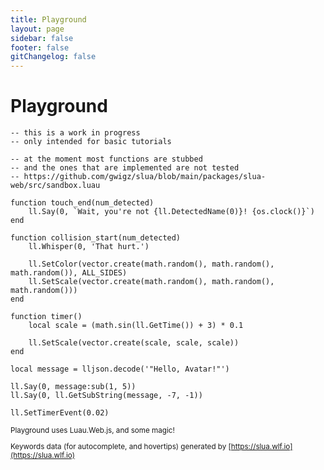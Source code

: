 ```yaml
---
title: Playground
layout: page
sidebar: false
footer: false
gitChangelog: false
---
```


<div class="relative mx-8 my-7 flex flex-col gap-3 [&>h1]:text-xl">

# Playground <Badge class="absolute right-0" type="info" text="work in progress" />

<SLuaRepl class="min-h-[calc(100vh-13.5rem)]" storage-key="playground">

```luau
-- this is a work in progress
-- only intended for basic tutorials

-- at the moment most functions are stubbed
-- and the ones that are implemented are not tested
-- https://github.com/gwigz/slua/blob/main/packages/slua-web/src/sandbox.luau

function touch_end(num_detected)
	ll.Say(0, `Wait, you're not {ll.DetectedName(0)}! {os.clock()}`)
end

function collision_start(num_detected)
	ll.Whisper(0, 'That hurt.')

	ll.SetColor(vector.create(math.random(), math.random(), math.random()), ALL_SIDES)
	ll.SetScale(vector.create(math.random(), math.random(), math.random()))
end

function timer()
	local scale = (math.sin(ll.GetTime()) + 3) * 0.1

	ll.SetScale(vector.create(scale, scale, scale))
end

local message = lljson.decode('"Hello, Avatar!"')

ll.Say(0, message:sub(1, 5))
ll.Say(0, ll.GetSubString(message, -7, -1))

ll.SetTimerEvent(0.02)
```

</SLuaRepl>

<small class="text-sm text-muted-foreground [&_a]:underline [&_a]:hover:text-primary-foreground">

Playground uses Luau.Web.js, and some magic!

Keywords data (for autocomplete, and hovertips) generated by [https://slua.wlf.io](https://slua.wlf.io)

</small>

</div>
